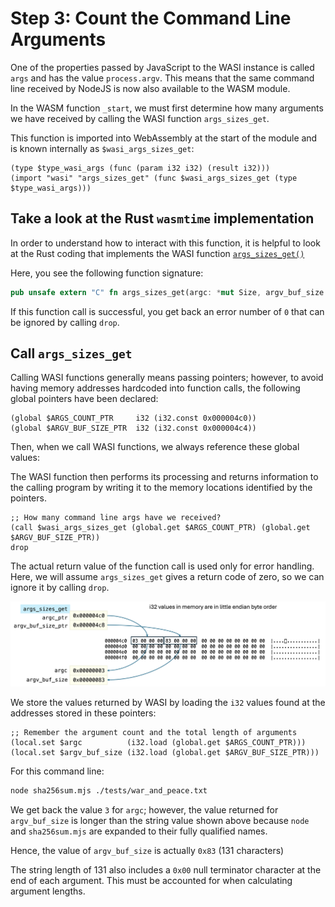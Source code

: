 # Step 3: Count the Command Line Arguments

One of the properties passed by JavaScript to the WASI instance is called `args` and has the value `process.argv`.
This means that the same command line received by NodeJS is now also available to the WASM module.

In the WASM function `_start`, we must first determine how many arguments we have received by calling the WASI function `args_sizes_get`.

This function is imported into WebAssembly at the start of the module and is known internally as `$wasi_args_sizes_get`:

```wat
(type $type_wasi_args (func (param i32 i32) (result i32)))
(import "wasi" "args_sizes_get" (func $wasi_args_sizes_get (type $type_wasi_args)))
```

## Take a look at the Rust `wasmtime` implementation

In order to understand how to interact with this function, it is helpful to look at the Rust coding that implements the WASI function [`args_sizes_get()`](https://github.com/bytecodealliance/wasmtime/blob/06377eb08a649619cc8ac9a934cb3f119017f3ef/crates/wasi-preview1-component-adapter/src/lib.rs#L506)

Here, you see the following function signature:

```rust
pub unsafe extern "C" fn args_sizes_get(argc: *mut Size, argv_buf_size: *mut Size) -> Errno
```

If this function call is successful, you get back an error number of `0` that can be ignored by calling `drop`.

## Call `args_sizes_get`

Calling WASI functions generally means passing pointers; however, to avoid having memory addresses hardcoded into function calls, the following global pointers have been declared:

```wat
(global $ARGS_COUNT_PTR     i32 (i32.const 0x000004c0))
(global $ARGV_BUF_SIZE_PTR  i32 (i32.const 0x000004c4))
```

Then, when we call WASI functions, we always reference these global values:

The WASI function then performs its processing and returns information to the calling program by writing it to the memory locations identified by the pointers.

```wat
;; How many command line args have we received?
(call $wasi_args_sizes_get (global.get $ARGS_COUNT_PTR) (global.get $ARGV_BUF_SIZE_PTR))
drop
```

The actual return value of the function call is used only for error handling.
Here, we will assume `args_sizes_get` gives a return code of zero, so we can ignore it by calling `drop`.

![Calling `args_sizes_get`](../img/args_sizes_get.png)

We store the values returned by WASI by loading the `i32` values found at the addresses stored in these pointers:

```wat
;; Remember the argument count and the total length of arguments
(local.set $argc          (i32.load (global.get $ARGS_COUNT_PTR)))
(local.set $argv_buf_size (i32.load (global.get $ARGV_BUF_SIZE_PTR)))
```

For this command line:

```bash
node sha256sum.mjs ./tests/war_and_peace.txt
```

We get back the value `3` for `argc`; however, the value returned for `argv_buf_size` is longer than the string value shown above because `node` and `sha256sum.mjs` are expanded to their fully qualified names.

Hence, the value of `argv_buf_size` is actually `0x83` (131 characters)

The string length of 131 also includes a `0x00` null terminator character at the end of each argument.
This must be accounted for when calculating argument lengths.
